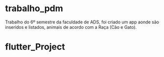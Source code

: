 # trabalho_pdm
Trabalho do 6º semestre da faculdade de ADS, foi criado um app aonde são inseridos e listados, animais de acordo com a Raça (Cão e Gato).
# flutter_Project
